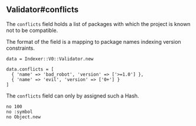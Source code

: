 ## Validator#conflicts

The `conflicts` field holds a list of packages with which the project is
known not to be compatible.

The format of the field is a mapping to package names indexing version
constraints.

    data = Indexer::V0::Validator.new

    data.conflicts = [
      { 'name' => 'bad_robot', 'version' => ['>=1.0'] },
      { 'name' => 'evil', 'version' => ['0+'] }
    ]

The `conflicts` field can only by assigned such a Hash.

    no 100
    no :symbol
    no Object.new

